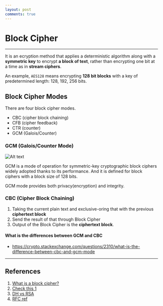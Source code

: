 ```yaml
---
layout: post
comments: true
---
```


# Block Cipher

---

It is an ecryption method that applies a deterministic algorithm along with a **symmetric key** to
encrypt **a block of text**, rather than encrypting one bit at a time as in **stream ciphers**.

An example, `AES128` means encrypting **128 bit blocks** with a key of predetermined length: 128,
192, 256 bits.

## Block Cipher Modes

There are four block cipher modes.  

* CBC (cipher block chaining)
* CFB (cipher feedback)
* CTR (counter)
* GCM (Galois/Counter)

### GCM (Galois/Counter Mode)

![Alt text](/posts/ssl/pics/gcm_process.png)

GCM is a mode of operation for symmetric-key cryptographic block ciphers widely adopted thanks to
its performance. And it is defined for block ciphers with a block size of 128 bits.  

GCM mode provides both privacy(encryption) and integrity.

### CBC (Cipher Block Chaining)

1. Taking the current plain text and exclusive-oring that with the previous **ciphertext block**
2. Send the result of that through Block Cipher
3. Output of the Block Cipher is the **ciphertext block**.

#### What is the differences between GCM and CBC

* https://crypto.stackexchange.com/questions/2310/what-is-the-difference-between-cbc-and-gcm-mode

---

## References

1. [What is a block cipher?](https://www.wolfssl.com/what-is-a-block-cipher/)
2. [Check this 1](https://crypto.stackexchange.com/questions/17691/why-does-aes-gcm-need-a-hash-mac-in-tls)
3. [DH vs RSA](https://www.venafi.com/blog/how-diffie-hellman-key-exchange-different-rsa)
4. [RFC ref](https://tools.ietf.org/html/rfc5246#section-6.2.3.3)
